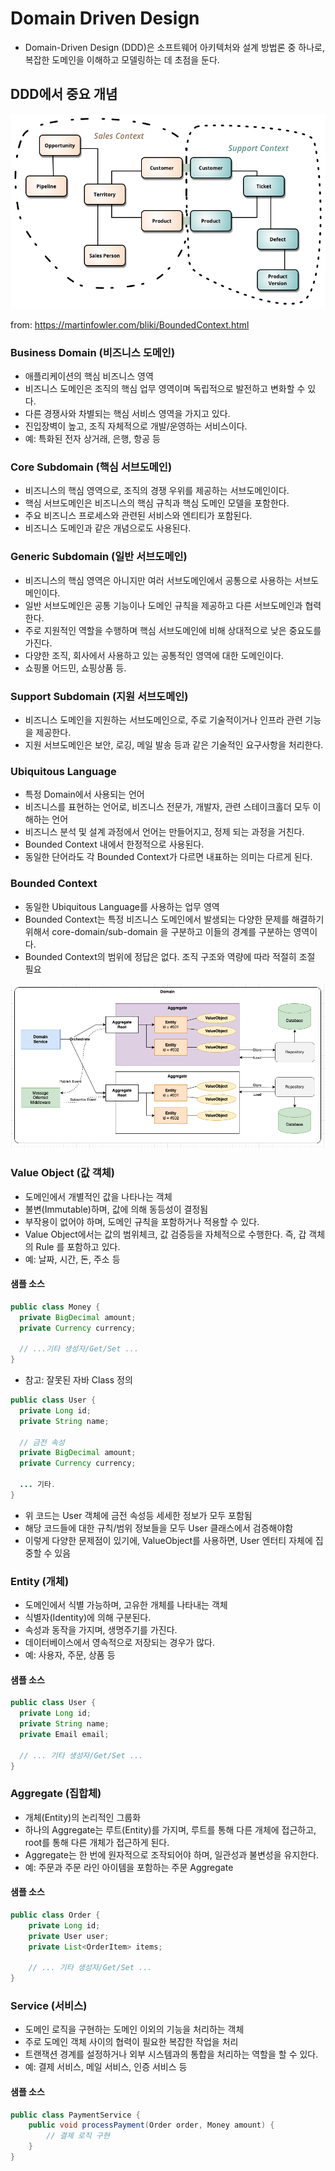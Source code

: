 # Domain Driven Design 

- Domain-Driven Design (DDD)은 소프트웨어 아키텍처와 설계 방법론 중 하나로, 복잡한 도메인을 이해하고 모델링하는 데 초점을 둔다. 


## DDD에서 중요 개념

![DDD-00](imgs/DDD-00.png)

from: https://martinfowler.com/bliki/BoundedContext.html

### Business Domain (비즈니스 도메인)

- 애플리케이션의 핵심 비즈니스 영역
- 비즈니스 도메인은 조직의 핵심 업무 영역이며 독립적으로 발전하고 변화할 수 있다.
- 다른 경쟁사와 차별되는 핵심 서비스 영역을 가지고 있다. 
- 진입장벽이 높고, 조직 자체적으로 개발/운영하는 서비스이다. 
- 예: 특화된 전자 상거래, 은행, 항공 등

### Core Subdomain (핵심 서브도메인)

- 비즈니스의 핵심 영역으로, 조직의 경쟁 우위를 제공하는 서브도메인이다.
- 핵심 서브도메인은 비즈니스의 핵심 규칙과 핵심 도메인 모델을 포함한다.
- 주요 비즈니스 프로세스와 관련된 서비스와 엔티티가 포함된다.
- 비즈니스 도메인과 같은 개념으로도 사용된다. 

### Generic Subdomain (일반 서브도메인)

- 비즈니스의 핵심 영역은 아니지만 여러 서브도메인에서 공통으로 사용하는 서브도메인이다.
- 일반 서브도메인은 공통 기능이나 도메인 규칙을 제공하고 다른 서브도메인과 협력한다.
- 주로 지원적인 역할을 수행하며 핵심 서브도메인에 비해 상대적으로 낮은 중요도를 가진다.
- 다양한 조직, 회사에서 사용하고 있는 공통적인 영역에 대한 도메인이다. 
- 쇼핑몰 어드민, 쇼핑상품 등.

### Support Subdomain (지원 서브도메인)

- 비즈니스 도메인을 지원하는 서브도메인으로, 주로 기술적이거나 인프라 관련 기능을 제공한다.
- 지원 서브도메인은 보안, 로깅, 메일 발송 등과 같은 기술적인 요구사항을 처리한다.

### Ubiquitous Language

- 특정 Domain에서 사용되는 언어
- 비즈니스를 표현하는 언어로, 비즈니스 전문가, 개발자, 관련 스테이크홀더 모두 이해하는 언어
- 비즈니스 분석 및 설계 과정에서 언어는 만들어지고, 정제 되는 과정을 거친다. 
- Bounded Context 내에서 한정적으로 사용된다. 
- 동일한 단어라도 각 Bounded Context가 다르면 내표하는 의미는 다르게 된다. 

### Bounded Context

- 동일한 Ubiquitous Language를 사용하는 업무 영역
- Bounded Context는 특정 비즈니스 도메인에서 발생되는 다양한 문제를 해결하기 위해서 core-domain/sub-domain 을 구분하고 이들의 경계를 구분하는 영역이다.
- Bounded Context의 범위에 정답은 없다. 조직 구조와 역량에 따라 적절히 조절 필요 

![DDD-01](imgs/DDD-01.png)

### Value Object (값 객체)

- 도메인에서 개별적인 값을 나타나는 객체 
- 불변(Immutable)하며, 값에 의해 동등성이 결정됨 
- 부작용이 없어야 하며, 도메인 규칙을 포함하거나 적용할 수 있다.
- Value Object에서는 값의 범위체크, 값 검증등을 자체적으로 수행한다. 즉, 갑 객체의 Rule 를 포함하고 있다. 
- 예: 날짜, 시간, 돈, 주소 등

#### 샘플 소스

```java
public class Money {
  private BigDecimal amount;
  private Currency currency;

  // ...기타 생성자/Get/Set ...
} 
```

- 참고: 잘못된 자바 Class 정의

```java
public class User {
  private Long id;
  private String name;

  // 금전 속성 
  private BigDecimal amount;
  private Currency currency;

  ... 기타. 
}
```

- 위 코드는 User 객체에 금전 속성등 세세한 정보가 모두 포함됨
- 해당 코드들에 대한 규칙/범위 정보들을 모두 User 클래스에서 검증해야함
- 이렇게 다양한 문제점이 있기에, ValueObject를 사용하면,  User 엔터티 자체에 집중할 수 있음 

### Entity (개체)

- 도메인에서 식별 가능하며, 고유한 개체를 나타내는 객체
- 식별자(Identity)에 의해 구분된다. 
- 속성과 동작을 가지며, 생명주기를 가진다.
- 데이터베이스에서 영속적으로 저장되는 경우가 많다.
- 예: 사용자, 주문, 상품 등

#### 샘플 소스

```java
public class User {
  private Long id;
  private String name;
  private Email email;

  // ... 기타 생성자/Get/Set ...
}
```

### Aggregate (집합체)

- 개체(Entity)의 논리적인 그룹화
- 하나의 Aggregate는 루트(Entity)를 가지며, 루트를 통해 다른 개체에 접근하고, root를 통해 다른 개체가 접근하게 된다. 
- Aggregate는 한 번에 원자적으로 조작되어야 하며, 일관성과 불변성을 유지한다.
- 예: 주문과 주문 라인 아이템을 포함하는 주문 Aggregate

#### 샘플 소스

```java
public class Order {
    private Long id;
    private User user;
    private List<OrderItem> items;

    // ... 기타 생성자/Get/Set ...
}
```

### Service (서비스)

- 도메인 로직을 구현하는 도메인 이외의 기능을 처리하는 객체
- 주로 도메인 객체 사이의 협력이 필요한 복잡한 작업을 처리
- 트랜잭션 경계를 설정하거나 외부 시스템과의 통합을 처리하는 역할을 할 수 있다.
- 예: 결제 서비스, 메일 서비스, 인증 서비스 등

#### 샘플 소스

```java
public class PaymentService {
    public void processPayment(Order order, Money amount) {
        // 결제 로직 구현
    }
}
```